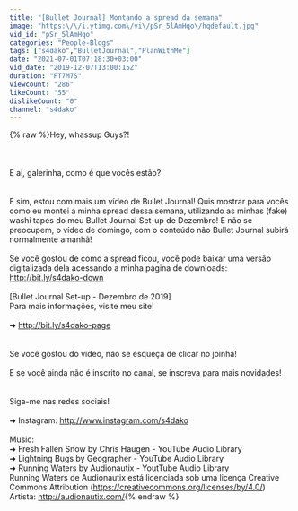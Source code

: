```yaml
---
title: "[Bullet Journal] Montando a spread da semana"
image: "https:\/\/i.ytimg.com\/vi\/pSr_5lAmHqo\/hqdefault.jpg"
vid_id: "pSr_5lAmHqo"
categories: "People-Blogs"
tags: ["s4dako","BulletJournal","PlanWithMe"]
date: "2021-07-01T07:18:30+03:00"
vid_date: "2019-12-07T13:00:15Z"
duration: "PT7M7S"
viewcount: "286"
likeCount: "55"
dislikeCount: "0"
channel: "s4dako"
---
```

{% raw %}Hey, whassup Guys?!<br /><br /><br /><br />E ai, galerinha, como é que vocês estão?<br /><br /><br />E sim, estou com mais um vídeo de Bullet Journal! Quis mostrar para vocês como eu montei a minha spread dessa semana, utilizando as minhas (fake) washi tapes do meu Bullet Journal Set-up de Dezembro! E não se preocupem, o vídeo de domingo, com o conteúdo não Bullet Journal subirá normalmente amanhã! <br /><br />Se você gostou de como a spread ficou, você pode baixar uma versão digitalizada dela acessando a minha página de downloads:<br /><a rel="nofollow" target="blank" href="http://bit.ly/s4dako-down">http://bit.ly/s4dako-down</a><br /><br />[Bullet Journal Set-up - Dezembro de 2019]<br />Para mais informações, visite meu site!<br /><br />➜ <a rel="nofollow" target="blank" href="http://bit.ly/s4dako-page">http://bit.ly/s4dako-page</a><br /><br /><br />Se você gostou do vídeo, não se esqueça de clicar no joinha!<br /><br />E se você ainda não é inscrito no canal, se inscreva para mais novidades! <br /><br /><br />Siga-me nas redes sociais!<br /><br />➜ Instagram: <a rel="nofollow" target="blank" href="http://www.instagram.com/s4dako">http://www.instagram.com/s4dako</a><br /><br />Music:<br />➜ Fresh Fallen Snow by Chris Haugen - YouTube Audio Library<br />➜ Lightning Bugs by Geographer - YouTube Audio Library<br />➜ Running Waters by Audionautix - YoutTube Audio Library<br />Running Waters de Audionautix está licenciada sob uma licença Creative Commons Attribution (<a rel="nofollow" target="blank" href="https://creativecommons.org/licenses/by/4.0/)">https://creativecommons.org/licenses/by/4.0/)</a><br />Artista: <a rel="nofollow" target="blank" href="http://audionautix.com/">http://audionautix.com/</a>{% endraw %}
